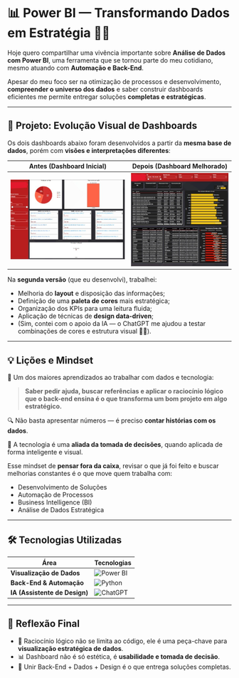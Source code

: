 # 📊 Power BI — Transformando Dados em Estratégia 🚀✨

Hoje quero compartilhar uma vivência importante sobre **Análise de Dados com Power BI**, uma ferramenta que se tornou parte do meu cotidiano, mesmo atuando com **Automação e Back-End**.

Apesar do meu foco ser na otimização de processos e desenvolvimento, **compreender o universo dos dados** e saber construir dashboards eficientes me permite entregar soluções **completas e estratégicas**.

---

## 🎨 Projeto: Evolução Visual de Dashboards

Os dois dashboards abaixo foram desenvolvidos a partir da **mesma base de dados**, porém com **visões e interpretações diferentes**:

| Antes (Dashboard Inicial) | Depois (Dashboard Melhorado) |
|---------------------------|-----------------------------|
| ![Dashboard Inicial](https://github.com/RaquelDaud180/Power_BI/blob/main/WhatsApp%20Image%202025-04-10%20at%2016.33.09%20(1).jpeg) | ![Dashboard Melhorado](https://github.com/RaquelDaud180/Power_BI/blob/main/WhatsApp%20Image%202025-04-10%20at%2016.33.09.jpeg) |

Na **segunda versão** (que eu desenvolvi), trabalhei:
- Melhoria do **layout** e disposição das informações;
- Definição de uma **paleta de cores** mais estratégica;
- Organização dos KPIs para uma leitura fluida;
- Aplicação de técnicas de **design data-driven**;
- (Sim, contei com o apoio da IA — o ChatGPT me ajudou a testar combinações de cores e estrutura visual 💬✨).

---

## 💡 Lições e Mindset

🧠 Um dos maiores aprendizados ao trabalhar com dados e tecnologia:
> **Saber pedir ajuda, buscar referências e aplicar o raciocínio lógico que o back-end ensina é o que transforma um bom projeto em algo estratégico.**

🔍 Não basta apresentar números — é preciso **contar histórias com os dados**.

🧩 A tecnologia é uma **aliada da tomada de decisões**, quando aplicada de forma inteligente e visual.

Esse mindset de **pensar fora da caixa**, revisar o que já foi feito e buscar melhorias constantes é o que move quem trabalha com:
- Desenvolvimento de Soluções
- Automação de Processos
- Business Intelligence (BI)
- Análise de Dados Estratégica

---

## 🛠️ Tecnologias Utilizadas

| Área | Tecnologias |
|------|-------------|
| **Visualização de Dados** | ![Power BI](https://img.shields.io/badge/Power%20BI-F2C811?style=for-the-badge&logo=powerbi&logoColor=black) |
| **Back-End & Automação** | ![Python](https://img.shields.io/badge/Python-3776AB?style=for-the-badge&logo=python&logoColor=white) |
| **IA (Assistente de Design)** | ![ChatGPT](https://img.shields.io/badge/ChatGPT-10a37f?style=for-the-badge&logo=openai&logoColor=white) |

---

## 🚀 Reflexão Final

- 🧠 Raciocínio lógico não se limita ao código, ele é uma peça-chave para **visualização estratégica de dados**.
- 📊 Dashboard não é só estética, é **usabilidade e tomada de decisão**.
- 🤝 Unir Back-End + Dados + Design é o que entrega soluções completas.


